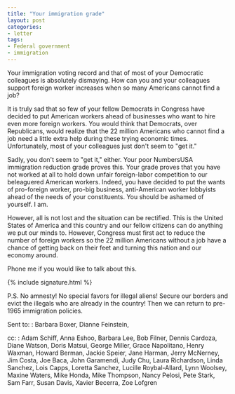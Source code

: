 ```yaml
---
title: "Your immigration grade"
layout: post
categories:
- letter
tags:
- Federal government
- immigration
---
```


Your immigration voting record and that of most of your Democratic colleagues is absolutely dismaying. How can you and your colleagues support foreign worker increases when so many Americans cannot find a job?

It is truly sad that so few of your fellow Democrats in Congress have decided to put American workers ahead of businesses who want to hire even more foreign workers. You would think that Democrats, over Republicans, would realize that the 22 million Americans who cannot find a job need a little extra help during these trying economic times. Unfortunately, most of your colleagues just don't seem to "get it."

Sadly, you don't seem to "get it," either. Your poor NumbersUSA immigration reduction grade proves this. Your grade proves that you have not worked at all to hold down unfair foreign-labor competition to our beleaguered American workers. Indeed, you have decided to put the wants of pro-foreign worker, pro-big business, anti-American worker lobbyists ahead of the needs of your constituents. You should be ashamed of yourself. I am.

However, all is not lost and the situation can be rectified. This is the United States of America and this country and our fellow citizens can do anything we put our minds to. However, Congress must first act to reduce the number of foreign workers so the 22 million Americans without a job have a chance of getting back on their feet and turning this nation and our economy around.

Phone me if you would like to talk about this.

{% include signature.html %}

P.S. No amnesty! No special favors for illegal aliens! Secure our borders and evict the illegals who are already in the country! Then we can return to pre-1965 immigration policies.

Sent to:
: Barbara Boxer, Dianne Feinstein, 

cc:
: Adam Schiff, Anna Eshoo, Barbara Lee, Bob Filner, Dennis Cardoza, Diane Watson, Doris Matsui, George Miller, Grace Napolitano, Henry Waxman, Howard Berman, Jackie Speier, Jane Harman, Jerry McNerney, Jim Costa, Joe Baca, John Garamendi, Judy Chu, Laura Richardson, Linda Sanchez, Lois Capps, Loretta Sanchez, Lucille Roybal-Allard, Lynn Woolsey, Maxine Waters, Mike Honda, Mike Thompson, Nancy Pelosi, Pete Stark, Sam Farr, Susan Davis, Xavier Becerra, Zoe Lofgren
